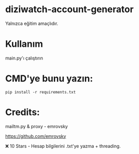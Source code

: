 # diziwatch-account-generator
Yalnızca eğitim amaçlıdır.

# Kullanım

main.py'ı çalıştırın

# CMD'ye bunu yazın:

```
pip install -r requirements.txt
```


# Credits:

mailtm.py & proxy - emrovsky

https://github.com/emrovsky

❌ 10 Stars - Hesap bilgilerini .txt'ye yazma + threading.
